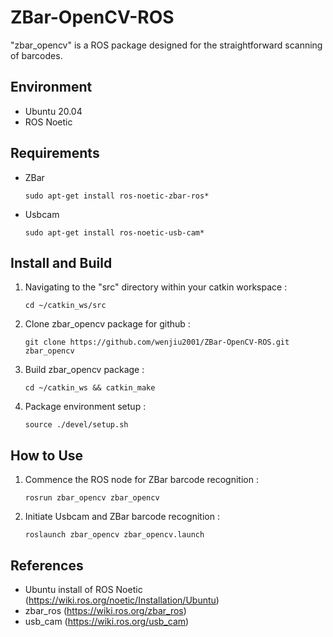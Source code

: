 # ZBar-OpenCV-ROS

"zbar_opencv" is a ROS package designed for the straightforward scanning of barcodes.

## Environment

- Ubuntu 20.04
- ROS Noetic

## Requirements

- ZBar
   ```
   sudo apt-get install ros-noetic-zbar-ros*
   ```
- Usbcam
   ```
   sudo apt-get install ros-noetic-usb-cam*
   ```

## Install and Build

1. Navigating to the "src" directory within your catkin workspace :
   ```
   cd ~/catkin_ws/src
   ```
2. Clone zbar_opencv package for github :
   ```
   git clone https://github.com/wenjiu2001/ZBar-OpenCV-ROS.git zbar_opencv
   ```
3. Build zbar_opencv package :
   ```
   cd ~/catkin_ws && catkin_make
   ```
4. Package environment setup :
   ```
   source ./devel/setup.sh
   ```

## How to Use

1. Commence the ROS node for ZBar barcode recognition :
   ```
   rosrun zbar_opencv zbar_opencv
   ```
2. Initiate Usbcam and ZBar barcode recognition :
   ```
   roslaunch zbar_opencv zbar_opencv.launch
   ```
   
## References

- Ubuntu install of ROS Noetic (https://wiki.ros.org/noetic/Installation/Ubuntu)
- zbar_ros (https://wiki.ros.org/zbar_ros)
- usb_cam (https://wiki.ros.org/usb_cam)
